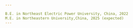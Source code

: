 ```yaml
---

B.E. in Northeast Electric Power University, China, 2022
M.E. in Northeastern University,China, 2025 (expected)
---
```

